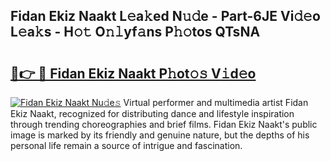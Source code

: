 ## Fidan Ekiz Naakt L𝚎a𝚔ed N𝚞𝚍e - Part-6JE Vi𝚍𝚎o L𝚎a𝚔s - H𝚘𝚝 O𝚗𝚕yf𝚊ns P𝚑𝚘tos QTsNA

# <h2><a href="http://kfd9qa.oniu.top/?m=Fidan+Ekiz+Naakt">🔗👉 🔴 Fidan Ekiz Naakt P𝚑ot𝚘𝚜 V𝚒d𝚎o</a></h2>

[![Fidan Ekiz Naakt Nu𝚍e𝚜](https://i.imgur.com/0qMVB7G.gif)](http://kfd9qa.oniu.top/?m=Fidan+Ekiz+Naakt)
Virtual performer and multimedia artist Fidan Ekiz Naakt, recognized for distributing dance and lifestyle inspiration through trending choreographies and brief films. Fidan Ekiz Naakt's public image is marked by its friendly and genuine nature, but the depths of his personal life remain a source of intrigue and fascination.  
